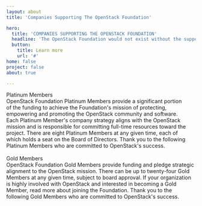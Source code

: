 ```yaml
---
layout: about
title: 'Companies Supporting The OpenStack Foundation'

hero:
  title: 'COMPANIES SUPPORTING THE OPENSTACK FOUNDATION'
  headline: 'The OpenStack Foundation would not exist without the support of the Platinum, Gold, and Corporate Sponsors listed below.'
  button:
    title: Learn more
    url: '#'
home: false
project: false
about: true

---
```





<!-- <section class="aboutstaff-s2-main">
        <div class="aboutstaff-s2-container">
            <div class="aboutstaff-s2-container-border">
                <div class="card-social-container-icons">
                    <img src="/images/symbols/icon-5.svg" class="card-social-icons" alt="icon">
                </div>
            </div>
        </div>
</section> -->

<!-- block 1 -->
<section class="companies-s1-main">
        <div class="companies-s1-container">
          <div class="columns">
            <div class="column">
              <div class="fix-h3">Platinum Members</div>
              <div class="fix-h5">OpenStack Foundation Platinum Members provide a significant portion of the funding to achieve the Foundation's mission of protecting, empowering and promoting the OpenStack community and software. Each Platinum Member's company strategy aligns with the OpenStack mission and is responsible for committing full-time resources toward the project. There are eight Platinum Members at any given time, each of which holds a seat on the Board of Directors. Thank you to the following Platinum Members who are committed to OpenStack's success.</div>
            </div>
            <div class="column w4-5">
              <img src="/images/home/picture5.svg" alt="" id="companies-s1-picture1">
            </div>
          </div>
            <div class="companies-s1-1-container">
              <img src="/images/home/logo-att.svg" alt="">  
              <img src="/images/home/logo-ericsson.svg" alt="">  
              <img src="/images/home/logo-huawei.svg" alt="">  
              <img src="/images/home/logo-intel.svg" alt="">  
              <img src="/images/home/logo-redhat.svg" alt="">  
              <img src="/images/home/logo-tencent.svg" alt="">  
              <img src="/images/home/logo-suse.svg" alt="">  
            </div>
        </div>
               
</section>



<!-- block 2 -->
<section class="companies-s1-main">
        <div class="companies-s1-container">
          <div class="columns">
            <div class="column">
              <div class="fix-h3">Gold Members</div>
              <div class="fix-h5">OpenStack Foundation Gold Members provide funding and pledge strategic alignment to the OpenStack mission. There can be up to twenty-four Gold Members at any given time, subject to board approval. If your organization is highly involved with OpenStack and interested in becoming a Gold Member, read more about joining the Foundation. Thank you to the following Gold Members who are committed to OpenStack's success.</div>
            </div>
          </div>
            <div class="companies-s1-1-container">
              <img src="/images/home/logo-cloud.svg" alt="">  
              <img src="/images/home/logo-ubuntu.svg" alt="">  
              <img src="/images/home/logo-chinamobile.svg" alt="">  
              <img src="/images/home/logo-chinatelecom.svg" alt="">  
              <img src="/images/home/logo-cisco.svg" alt="">  
              <img src="/images/home/logo-chinaunicom.svg" alt="">  
              <img src="/images/home/logo-citynetwork.svg" alt="">  
              <img src="/images/home/logo-dellemc.svg" alt="">  
              <img src="/images/home/logo-tmobile.svg" alt="">  
              <img src="/images/home/logo-easystack.svg" alt="">  
              <img src="/images/home/logo-fiberhome.svg" alt="">  
              <img src="/images/home/logo-inspur.svg" alt="">  
              <img src="/images/home/logo-inwinstack.svg" alt="">  
              <img src="/images/home/logo-mirantis.svg" alt="">  
              <img src="/images/home/logo-nec.svg" alt="">  
              <img src="/images/home/logo-netapp.svg" alt="">  
              <img src="/images/home/logo-h3c.svg" alt="">  
              <img src="/images/home/logo-unitedstack.svg" alt="">  
              <img src="/images/home/logo-zte.svg" alt="">  
            </div>
        </div>        
</section>